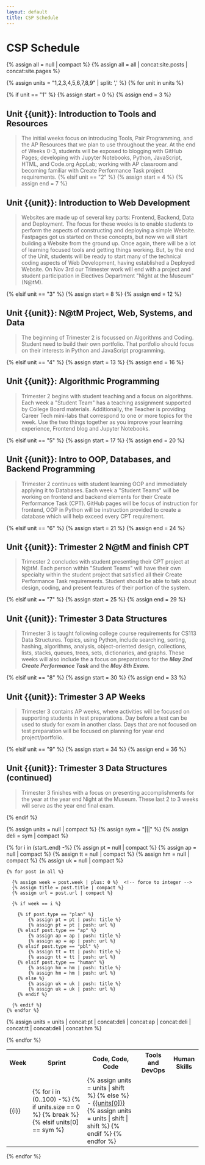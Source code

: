 ```yaml
---
layout: default
title: CSP Schedule
---
```

# CSP Schedule

<!-- posts and pages used as sources -->
{% assign all = null | compact %}
{% assign all = all | concat:site.posts | concat:site.pages %}

<!-- Setup order for Units -->
{% assign units = "1,2,3,4,5,6,7,8,9" | split: ',' %}
{% for unit in units %}

  <!-- Each Unit has a range of weeks and a heading -->
  {% if unit == "1" %} 
      {% assign start = 0 %}
      {% assign end = 3 %}
## Unit {{unit}}: Introduction to Tools and Resources
> The initial weeks focus on introducing Tools, Pair Programming, and the AP Resources that we plan to use throughout the year. At the end of Weeks 0-3, students will be exposed to blogging with GitHub Pages; developing with Jupyter Notebooks, Python, JavaScript, HTML, and Code.org AppLab; working with AP classroom and becoming familiar with Create Performance Task project requirements.
  {% elsif unit == "2" %} 
      {% assign start = 4 %}
      {% assign end = 7 %}
## Unit {{unit}}: Introduction to Web Development
> Websites are made up of several key parts: Frontend, Backend, Data and Deployment.  The focus for these weeks is to enable students to perform the aspects of constructing and deploying a simple Website.  Fastpages got us started on these concepts, but now we will start building a Website from the ground up.   Once again, there will be a lot of learning focused tools and getting things working.  But, by the end of the Unit, students will be ready to start many of the technical coding aspects of Web Development, having established a Deployed Website.  On Nov 3rd our Trimester work will end with a project and student participation in Electives Department "Night at the Museum" (N@tM). 

  {% elsif unit == "3" %} 
      {% assign start = 8 %}
      {% assign end = 12 %}
## Unit {{unit}}: N@tM Project, Web, Systems, and Data
>  The beginning of Trimester 2 is focussed on Algorithms and Coding.  Student need to build their own portfolio.  That portfolio should focus on their interests in Python and JavaScript programming.  

{% elsif unit == "4" %} 
      {% assign start = 13 %}
      {% assign end = 16 %}
## Unit {{unit}}: Algorithmic Programming
> Trimester 2 begins with student teaching and a focus on algorithms.  Each week a "Student Team" has a teaching assignment supported by College Board materials.  Additionally, the Teacher is providing Career Tech mini-labs that correspond to one or more topics for the week.  Use the two things together as you improve your learning experience, Frontend blog and Jupyter Notebooks.
      
  {% elsif unit == "5" %} 
      {% assign start = 17 %}
      {% assign end = 20 %}
## Unit {{unit}}: Intro to OOP, Databases, and Backend Programming
> Trimester 2 continues with student learning OOP and immediately applying it to Databases.  Each week a "Student Teams" will be working on frontend and backend elements for their Create Performance Task (CPT).  GitHub pages will be focus of instruction for frontend, OOP in Python will be instruction provided to create a database which will help exceed every CPT requirement.

{% elsif unit == "6" %} 
      {% assign start = 21 %}
      {% assign end = 24 %}
## Unit {{unit}}: Trimester 2 N@tM and finish CPT
> Trimester 2 concludes with student presenting their CPT project at N@tM.  Each person within "Student Teams" will have their own specialty within the student project that satisfied all their Create Performance Task requirements.   Student should be able to talk about design, coding, and present features of their portion of the system.

{% elsif unit == "7" %} 
      {% assign start = 25 %}
      {% assign end = 29 %}
## Unit {{unit}}: Trimester 3 Data Structures
> Trimester 3 is taught following college course requirements for CS113 Data Structures.  Topics, using Python, include searching, sorting, hashing, algorithms, analysis, object-oriented design, collections, lists, stacks, queues, trees, sets, dictionaries, and graphs.  These weeks will also include the a focus on preparations for the ***May 2nd Create Performance Task*** and the ***May 8th Exam***.  

{% elsif unit == "8" %} 
      {% assign start = 30 %}
      {% assign end = 33 %}
## Unit {{unit}}: Trimester 3 AP Weeks
> Trimester 3 contains AP weeks, where activities will be focused on supporting students in test preparations.  Day before a test can be used to study for exam in another class.  Days that are not focused on test preparation will be focused on planning for year end project/portfolio.

{% elsif unit == "9" %} 
      {% assign start = 34 %}
      {% assign end = 36 %}
## Unit {{unit}}: Trimester 3 Data Structures (continued)
> Trimester 3 finishes with a focus on presenting accomplishments for the year at the year end Night at the Museum.  These last 2 to 3 weeks will serve as the year end final exam.
      
  {% endif %}

  <!-- Column Headings for Blogs -->
  <table>
      <tr>
        <th>Week</th>
        <th>Sprint</th>
        <th>Code, Code, Code</th>
        <th>Tools and DevOps</th>
        <th>Human Skills</th>
      </tr>

  <!-- These loops group blogs according to Type and Week -->
  {% assign units = null | compact %}  <!-- empty array -->
  {% assign sym = "|||" %}  <!-- string/symbol used a separator  -->
  {% assign deli = sym | compact %} <!-- force to array element -->

  {% for i in (start..end) -%}
    {% assign pt = null | compact %} <!-- empty array -->
    {% assign ap = null | compact %}
    {% assign tt = null | compact %}
    {% assign hm = null | compact %}
    {% assign uk = null | compact %}

  <!-- looping through all posts -->
    {% for post in all %}

  <!-- prepare data blog post data for evaluation -->
      {% assign week = post.week | plus: 0 %}  <!-- force to integer -->
      {% assign title = post.title | compact %}
      {% assign url = post.url | compact %}

  <!-- process posts for current week -->
      {% if week == i %} 

  <!-- organizing blogs by type -->
        {% if post.type == "plan" %} 
            {% assign pt = pt | push: title %}
            {% assign pt = pt | push: url %}
        {% elsif post.type == "ap" %}
            {% assign ap = ap | push: title %}
            {% assign ap = ap | push: url %}  
        {% elsif post.type == "pbl" %}
            {% assign tt = tt | push: title %}
            {% assign tt = tt | push: url %} 
        {% elsif post.type == "human" %}
            {% assign hm = hm | push: title %}
            {% assign hm = hm | push: url %} 
        {% else %}
            {% assign uk = uk | push: title %}
            {% assign uk = uk | push: url %}     
        {% endif %}

      {% endif %}
    {% endfor %}

  <!-- ordering blogs and inserting column delimiters -->
  {% assign units = units | concat:pt | concat:deli | concat:ap | concat:deli | concat:tt | concat:deli | concat:hm %}

  <!-- Display documents by type-->
  <tr>
  <td> {{i}} </td> 
  <td>
  {% for i in (0..100) -%}   <!-- forever loop -->
    {% if units.size == 0 %} <!-- break loop when data is empty -->
      {% break %}
    {% elsif units[0] == sym %} <!-- make new column -->
      </td>
      <td>
      {% assign units = units | shift %} <!-- remove delimiter -->
    {% else %} <!-- make a link in the column -->
      - <a href="{{site.baseurl}}/{{units[1]}}">{{units[0]}}</a> <br/> 
      {% assign units = units | shift | shift %} <!-- remove title and url -->
    {% endif %}
  {% endfor %}
  </td>
  </tr>
  {% endfor %}

  </table>
{% endfor %}
